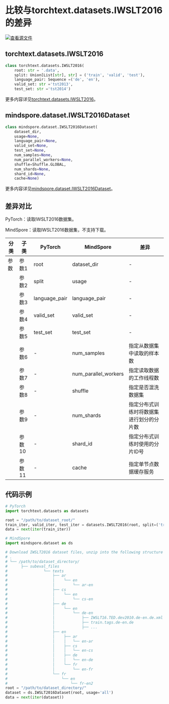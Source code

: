 # 比较与torchtext.datasets.IWSLT2016的差异

[![查看源文件](https://mindspore-website.obs.cn-north-4.myhuaweicloud.com/website-images/r2.5.0/resource/_static/logo_source.svg)](https://gitee.com/mindspore/docs/blob/r2.5.0/docs/mindspore/source_zh_cn/note/api_mapping/pytorch_diff/IWSLT2016.md)

## torchtext.datasets.IWSLT2016

```python
class torchtext.datasets.IWSLT2016(
    root: str = '.data',
    split: Union[List[str], str] = ('train', 'valid', 'test'),
    language_pair: Sequence =('de', 'en'),
    valid_set: str ='tst2013',
    test_set: str ='tst2014')
```

更多内容详见[torchtext.datasets.IWSLT2016](https://pytorch.org/text/0.9.0/datasets.html#iwslt2016)。

## mindspore.dataset.IWSLT2016Dataset

```python
class mindspore.dataset.IWSLT2016Dataset(
    dataset_dir,
    usage=None,
    language_pair=None,
    valid_set=None,
    test_set=None,
    num_samples=None,
    num_parallel_workers=None,
    shuffle=Shuffle.GLOBAL,
    num_shards=None,
    shard_id=None,
    cache=None)
```

更多内容详见[mindspore.dataset.IWSLT2016Dataset](https://mindspore.cn/docs/zh-CN/r2.5.0/api_python/dataset/mindspore.dataset.IWSLT2016Dataset.html#mindspore.dataset.IWSLT2016Dataset)。

## 差异对比

PyTorch：读取IWSLT2016数据集。

MindSpore：读取IWSLT2016数据集，不支持下载。

| 分类 | 子类 |PyTorch | MindSpore | 差异 |
| --- | ---   | ---   | ---        |---  |
|参数 | 参数1 | root    | dataset_dir    | - |
|     | 参数2 | split      | usage    |- |
|     | 参数3 | language_pair      | language_pair    |- |
|     | 参数4 | valid_set      | valid_set    |- |
|     | 参数5 | test_set      | test_set    |- |
|     | 参数6 | -    | num_samples | 指定从数据集中读取的样本数 |
|     | 参数7 | -    | num_parallel_workers | 指定读取数据的工作线程数 |
|     | 参数8 | -    | shuffle  | 指定是否混洗数据集 |
|     | 参数9 | -    | num_shards | 指定分布式训练时将数据集进行划分的分片数 |
|     | 参数10 | -    | shard_id | 指定分布式训练时使用的分片ID号 |
|     | 参数11 | -    | cache | 指定单节点数据缓存服务 |

## 代码示例

```python
# PyTorch
import torchtext.datasets as datasets

root = "/path/to/dataset_root/"
train_iter, valid_iter, test_iter = datasets.IWSLT2016(root, split=('train', 'valid', 'test'))
data = next(iter(train_iter))

# MindSpore
import mindspore.dataset as ds

# Download IWSLT2016 dataset files, unzip into the following structure
# .
# └── /path/to/dataset_directory/
#      ├── subeval_files
#                └── texts
#                    ├── ar
#                    │    └── en
#                    │        └── ar-en
#                    ├── cs
#                    │    └── en
#                    │        └── cs-en
#                    ├── de
#                    │    └── en
#                    │        └── de-en
#                    │            ├── IWSLT16.TED.dev2010.de-en.de.xml
#                    │            ├── train.tags.de-en.de
#                    │            ├── ...
#                    ├── en
#                    │    ├── ar
#                    │    │   └── en-ar
#                    │    ├── cs
#                    │    │   └── en-cs
#                    │    ├── de
#                    │    │   └── en-de
#                    │    └── fr
#                    │        └── en-fr
#                    └── fr
#                        └── en
#                            └── fr-en2
root = "/path/to/dataset_directory/"
dataset = ds.IWSLT2016Dataset(root, usage='all')
data = next(iter(dataset))
```
